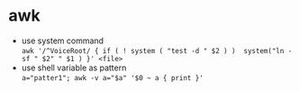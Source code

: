 # awk

* use system command  
  `awk '/^VoiceRoot/ { if ( ! system ( "test -d " $2 ) )  system("ln -sf " $2" " $1 ) }' <file>`
* use shell variable as pattern  
  `a="patter1"; awk -v a="$a" '$0 ~ a { print }'`

